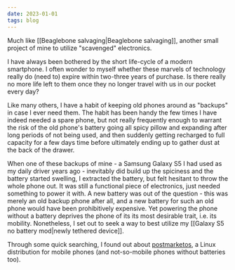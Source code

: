 ```yaml
---
date: 2023-01-01
tags: blog
---
```


Much like [[Beaglebone salvaging|Beaglebone salvaging]], another small project of mine to utilize "scavenged" electronics.

I have always been bothered by the short life-cycle of a modern smartphone. I often wonder to myself whether these marvels of technology really do (need to) expire within two-three years of purchase. Is there really no more life left to them once they no longer travel with us in our pocket every day?

Like many others, I have a habit of keeping old phones around as "backups" in case I ever need them. The habit has been handy the few times I have indeed needed a spare phone, but not really frequently enough to warrant the risk of the old phone's battery going all spicy pillow and expanding after long periods of not being used, and then suddenly getting recharged to full capacity for a few days time before ultimately ending up to gather dust at the back of the drawer.

When one of these backups of mine - a Samsung Galaxy S5 I had used as my daily driver years ago - inevitably did build up the spiciness and the battery started swelling, I extracted the battery, but felt hesitant to throw the whole phone out. It was still a functional piece of electronics, just needed something to power it with. A new battery was out of the question - this was merely an old backup phone after all, and a new battery for such an old phone would have been prohibitively expensive. Yet powering the phone without a battery deprives the phone of its its most desirable trait, i.e. its mobility. Nonetheless, I set out to seek a way to best utilize my [[Galaxy S5 no battery mod|newly tethered device]].

Through some quick searching, I found out about  <a href="https://postmarketos.org" target="_blank" >postmarketos</a>, a Linux distribution for mobile phones (and not-so-mobile phones without batteries too). 
